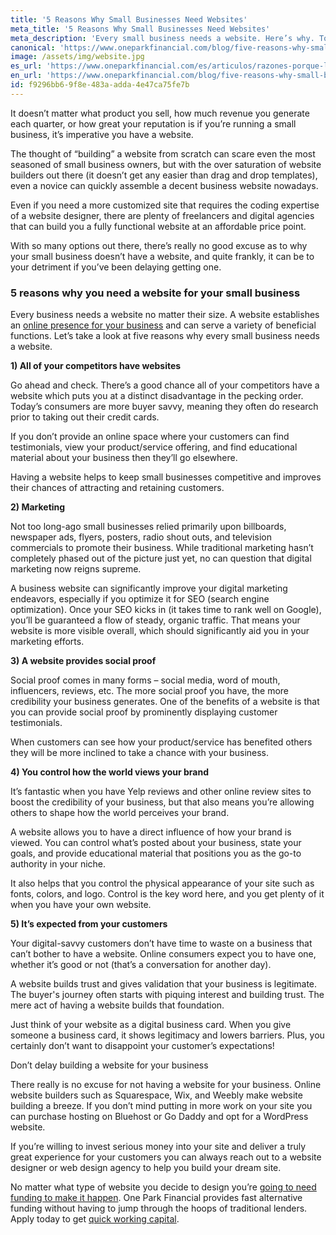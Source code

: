 ```yaml
---
title: '5 Reasons Why Small Businesses Need Websites'
meta_title: '5 Reasons Why Small Businesses Need Websites'
meta_description: 'Every small business needs a website. Here’s why. To pay for your website, try quick alternative funding with One Park Financial.'
canonical: 'https://www.oneparkfinancial.com/blog/five-reasons-why-small-businesses-need-websites'
image: /assets/img/website.jpg
es_url: 'https://www.oneparkfinancial.com/es/articulos/razones-porque-las-pequenas-empresas-necesitan-sitios-web'
en_url: 'https://www.oneparkfinancial.com/blog/five-reasons-why-small-businesses-need-websites'
id: f9296bb6-9f8e-483a-adda-4e47ca75fe7b
---
```

It doesn’t matter what product you sell, how much revenue you generate each quarter, or how great your reputation is if you’re running a small business, it’s imperative you have a website. 

The thought of “building” a website from scratch can scare even the most seasoned of small business owners, but with the over saturation of website builders out there (it doesn’t get any easier than drag and drop templates), even a novice can quickly assemble a decent business website nowadays. 

Even if you need a more customized site that requires the coding expertise of a website designer, there are plenty of freelancers and digital agencies that can build you a fully functional website at an affordable price point. 

With so many options out there, there’s really no good excuse as to why your small business doesn’t have a website, and quite frankly, it can be to your detriment if you’ve been delaying getting one. 

### 5 reasons why you need a website for your small business  

Every business needs a website no matter their size. A website establishes an [online presence for your business](https://www.oneparkfinancial.com/blog/marketing-mistakes-to-avoid) and can serve a variety of beneficial functions. Let’s take a look at five reasons why every small business needs a website. 

**1)	All of your competitors have websites**

Go ahead and check. There’s a good chance all of your competitors have a website which puts you at a distinct disadvantage in the pecking order. Today’s consumers are more buyer savvy, meaning they often do research prior to taking out their credit cards. 

If you don’t provide an online space where your customers can find testimonials, view your product/service offering, and find educational material about your business then they’ll go elsewhere. 

Having a website helps to keep small businesses competitive and improves their chances of attracting and retaining customers.  

**2)	Marketing**

Not too long-ago small businesses relied primarily upon billboards, newspaper ads, flyers, posters, radio shout outs, and television commercials to promote their business. While traditional marketing hasn’t completely phased out of the picture just yet, no can question that digital marketing now reigns supreme. 

A business website can significantly improve your digital marketing endeavors, especially if you optimize it for SEO (search engine optimization). Once your SEO kicks in (it takes time to rank well on Google), you’ll be guaranteed a flow of steady, organic traffic. That means your website is more visible overall, which should significantly aid you in your marketing efforts.

**3)	A website provides social proof**

Social proof comes in many forms – social media, word of mouth, influencers, reviews, etc. The more social proof you have, the more credibility your business generates. One of the benefits of a website is that you can provide social proof by prominently displaying customer testimonials. 

When customers can see how your product/service has benefited others they will be more inclined to take a chance with your business. 

**4)	You control how the world views your brand**

It’s fantastic when you have Yelp reviews and other online review sites to boost the credibility of your business, but that also means you’re allowing others to shape how the world perceives your brand. 

A website allows you to have a direct influence of how your brand is viewed. You can control what’s posted about your business, state your goals, and provide educational material that positions you as the go-to authority in your niche. 

It also helps that you control the physical appearance of your site such as fonts, colors, and logo. Control is the key word here, and you get plenty of it when you have your own website. 

**5)	It’s expected from your customers** 

Your digital-savvy customers don’t have time to waste on a business that can’t bother to have a website. Online consumers expect you to have one, whether it’s good or not (that’s a conversation for another day).

A website builds trust and gives validation that your business is legitimate. The buyer's journey often starts with piquing interest and building trust. The mere act of having a website builds that foundation.

Just think of your website as a digital business card. When you give someone a business card, it shows legitimacy and lowers barriers. Plus, you certainly don’t want to disappoint your customer’s expectations! 

Don’t delay building a website for your business 

There really is no excuse for not having a website for your business. Online website builders such as Squarespace, Wix, and Weebly make website building a breeze. If you don’t mind putting in more work on your site you can purchase hosting on Bluehost or Go Daddy and opt for a WordPress website. 

If you’re willing to invest serious money into your site and deliver a truly great experience for your customers you can always reach out to a website designer or web design agency to help you build your dream site. 

No matter what type of website you decide to design you’re [going to need funding to make it happen](https://www.oneparkfinancial.com/). One Park Financial provides fast alternative funding without having to jump through the hoops of traditional lenders. Apply today to get [quick working capital](https://www.oneparkfinancial.com/pre-qualification).